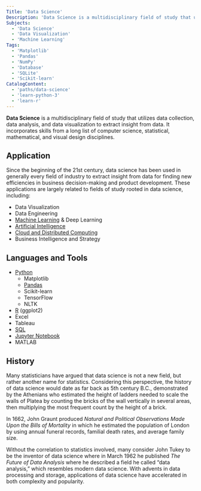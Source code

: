 ```yaml
---
Title: 'Data Science'
Description: 'Data Science is a multidisciplinary field of study that utilizes data collection, data analysis, data visualization to extract insight from data.'
Subjects:
  - 'Data Science'
  - 'Data Visualization'
  - 'Machine Learning'
Tags:
  - 'Matplotlib'
  - 'Pandas'
  - 'NumPy'
  - 'Database'
  - 'SQLite'
  - 'Scikit-learn'
CatalogContent:
  - 'paths/data-science'
  - 'learn-python-3'
  - 'learn-r'
---
```


**Data Science** is a multidisciplinary field of study that utilizes data collection, data analysis, and data visualization to extract insight from data. It incorporates skills from a long list of computer science, statistical, mathematical, and visual design disciplines.

## Application

Since the beginning of the 21st century, data science has been used in generally every field of industry to extract insight from data for finding new efficiencies in business decision-making and product development. These applications are largely related to fields of study rooted in data science, including:

- Data Visualization
- Data Engineering
- [Machine Learning](https://www.codecademy.com/resources/docs/ai/machine-learning) & Deep Learning
- [Artificial Intelligence](https://www.codecademy.com/resources/docs/ai)
- [Cloud and Distributed Computing](https://www.codecademy.com/resources/docs/cloud-computing)
- Business Intelligence and Strategy

## Languages and Tools

- [Python](https://www.codecademy.com/resources/docs/python)
  - Matplotlib
  - [Pandas](https://www.codecademy.com/resources/docs/pandas)
  - Scikit-learn
  - TensorFlow
  - NLTK
- [R](https://www.codecademy.com/resources/docs/r) (ggplot2)
- Excel
- Tableau
- [SQL](https://www.codecademy.com/resources/docs/sql)
- [Jupyter Notebook](https://www.codecademy.com/resources/docs/general/jupyter-notebook)
- MATLAB

## History

Many statisticians have argued that data science is not a new field, but rather another name for statistics. Considering this perspective, the history of data science would date as far back as 5th century B.C., demonstrated by the Athenians who estimated the height of ladders needed to scale the walls of Platea by counting the bricks of the wall vertically in several areas, then multiplying the most frequent count by the height of a brick.

In 1662, John Graunt produced _Natural and Political Observations Made Upon the Bills of Mortality_ in which he estimated the population of London by using annual funeral records, familial death rates, and average family size.

Without the correlation to statistics involved, many consider John Tukey to be the inventor of data science where in March 1962 he published _The Future of Data Analysis_ where he described a field he called “data analysis,” which resembles modern data science. With advents in data processing and storage, applications of data science have accelerated in both complexity and popularity.
